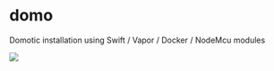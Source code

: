 # domo
Domotic installation using Swift / Vapor / Docker / NodeMcu modules

![](https://www.draw.io/?chrome=0&lightbox=1&nav=1#G0BxOSr4OUvNOfNzhiT2x2eEV3eHc)
